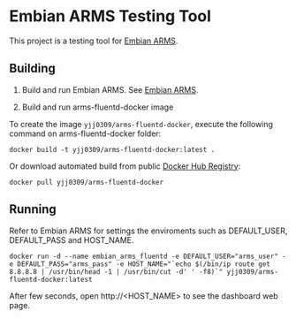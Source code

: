 Embian ARMS Testing Tool
=====================
This project is a testing tool for [Embian ARMS](https://github.com/kyoungmo-yang/embian-arms-docker).

Building
-----

1. Build and run Embian ARMS. See [Embian ARMS](https://github.com/kyoungmo-yang/embian-arms-docker).

2. Build and run arms-fluentd-docker image

To create the image `yjj0309/arms-fluentd-docker`, execute the following command on arms-fluentd-docker folder:

    docker build -t yjj0309/arms-fluentd-docker:latest .

Or download automated build from public [Docker Hub Registry](https://registry.hub.docker.com/u/yjj0309/arms-fluentd-docker/):

    docker pull yjj0309/arms-fluentd-docker


Running
--------------------------
Refer to Embian ARMS for settings the enviroments such as DEFAULT_USER, DEFAULT_PASS and HOST_NAME.

    docker run -d --name embian_arms_fluentd -e DEFAULT_USER="arms_user" -e DEFAULT_PASS="arms_pass" -e HOST_NAME="`echo $(/bin/ip route get 8.8.8.8 | /usr/bin/head -1 | /usr/bin/cut -d' ' -f8)`" yjj0309/arms-fluentd-docker:latest


After few seconds, open http://<HOST_NAME> to see the dashboard web page.
